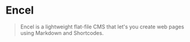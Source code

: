 # Encel

> Encel is a lightweight flat-file CMS that let's you create web pages using Markdown and Shortcodes.